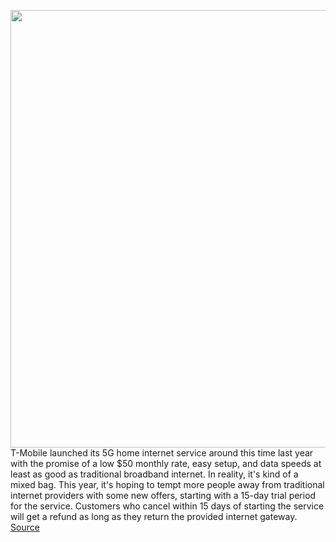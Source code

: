 <img src='https://cdn.vox-cdn.com/thumbor/KEWidtj9iOPSUDShyGXwcBvXhXk=/0x0:2040x1360/1200x800/filters:focal(857x517:1183x843)/cdn.vox-cdn.com/uploads/chorus_image/image/70832635/mclark_211109_4928_0004.0.jpg' width='700px' /><br/>
T-Mobile launched its 5G home internet service around this time last year with the promise of a low $50 monthly rate, easy setup, and data speeds at least as good as traditional broadband internet. In reality, it's kind of a mixed bag. This year, it's hoping to tempt more people away from traditional internet providers with some new offers, starting with a 15-day trial period for the service. Customers who cancel within 15 days of starting the service will get a refund as long as they return the provided internet gateway.
<a href='https://www.theverge.com/2022/5/4/23057170/t-mobile-5g-home-internet-test-drive-free'> Source <a/>